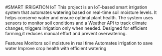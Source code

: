 
#SMART IRRIGATION IoT
This project is an IoT-based smart irrigation system that automates watering
based on real-time soil moisture levels. It helps conserve water and ensure 
optimal plant health. The system uses sensors to monitor soil conditions 
and a Weather API to track climate changes, triggers irrigation only when needed. 
Designed for efficient farming,it reduces manual effort and prevent 
overwatering.

Features
Monitors soil moisture in real time
Automates irrigation to save water
Improve crop health with efficient watering
